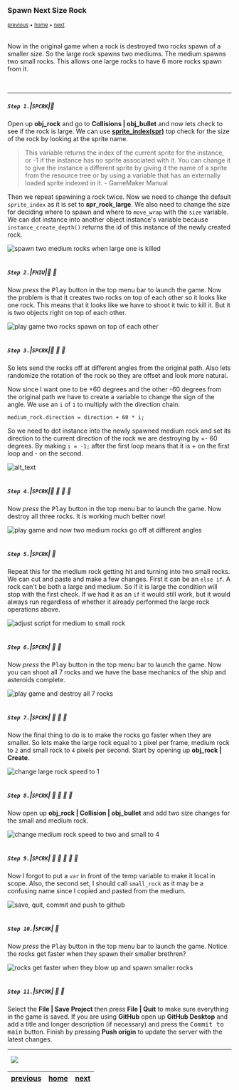 <img src="https://via.placeholder.com/1000x4/45D7CA/45D7CA" alt="drawing" height="4px"/>

### Spawn Next Size Rock

<sub>[previous](../asteroids-ii/README.md#user-content-asteroids-ii) • [home](../README.md#user-content-gms2-ue4-space-rocks) • [next](../game-loop/README.md#user-content-main-game-loop)</sub>

<img src="https://via.placeholder.com/1000x4/45D7CA/45D7CA" alt="drawing" height="4px"/>

Now in the original game when a rock is destroyed two rocks spawn of a smaller size.  So the large rock spawns two mediums.  The medium spawns two small rocks.  This allows one large rocks to have 6 more rocks spawn from it.

<br>

---


##### `Step 1.`\|`SPCRK`|:small_blue_diamond:

Open up **obj_rock** and go to **Collisions | obj_bullet** and now lets check to see if the rock is large.  We can use **[sprite_index(spr)](https://manual.yoyogames.com/GameMaker_Language/GML_Reference/Asset_Management/Sprites/Sprite_Instance_Variables/sprite_index.htm)** top check for the size of the rock by looking at the sprite name.

> This variable returns the index of the current sprite for the instance, or -1 if the instance has no sprite associated with it. You can change it to give the instance a different sprite by giving it the name of a sprite from the resource tree or by using a variable that has an externally loaded sprite indexed in it. - GameMaker Manual

Then we repeat spawining a rock twice.  Now we need to change the default `sprite_index` as it is set to **spr_rock_large**.  We also need to change the size for deciding where to spawn and where to `move_wrap` with the `size` variable.  We can dot instance into another object instance's variable because `instance_create_depth()` returns the id of this instance of the newly created rock.

![spawn two medium rocks when large one is killed](images/spawnTwoRocks.png)

<img src="https://via.placeholder.com/500x2/45D7CA/45D7CA" alt="drawing" height="2px" alt = ""/>

##### `Step 2.`\|`FHIU`|:small_blue_diamond: :small_blue_diamond: 

Now *press* the <kbd>Play</kbd> button in the top menu bar to launch the game. Now the problem is that it creates two rocks on top of each other so it looks like one rock. This means that it looks like we have to shoot it twic to kill it.  But it is two objects right on top of each other.

![play game two rocks spawn on top of each other](images/OverlappingMedRocks.gif)

<img src="https://via.placeholder.com/500x2/45D7CA/45D7CA" alt="drawing" height="2px" alt = ""/>

##### `Step 3.`\|`SPCRK`|:small_blue_diamond: :small_blue_diamond: :small_blue_diamond:

So lets send the rocks off at different angles from the original path.  Also lets randomize the rotation of the rock so they are offset and look more natural.

Now since I want one to be +60 degrees and the other -60 degrees from the original path we have to create a variable to change the sign of the angle.  We use an `i` of `1` to multiply with the direction chain:

`medium_rock.direction = direction + 60 * i;`

So we need to dot instance into the newly spawned medium rock and set its direction to the current direction of the rock we are destroying by +- 60 degrees. By making `i = -1;` after the first loop means that it is + on the first loop and - on the second. 



![alt_text](images/SprayRocks.png)

<img src="https://via.placeholder.com/500x2/45D7CA/45D7CA" alt="drawing" height="2px" alt = ""/>

##### `Step 4.`\|`SPCRK`|:small_blue_diamond: :small_blue_diamond: :small_blue_diamond: :small_blue_diamond:

Now *press* the <kbd>Play</kbd> button in the top menu bar to launch the game. Now destroy all three rocks.  It is working much better now!

![play game and now two medium rocks go off at different angles](images/LargeToMed.gif)

<img src="https://via.placeholder.com/500x2/45D7CA/45D7CA" alt="drawing" height="2px" alt = ""/>

##### `Step 5.`\|`SPCRK`| :small_orange_diamond:

Repeat this for the medium rock getting hit and turning into two small rocks.  We can cut and paste and make a few changes.  First it can be an `else if`.  A rock can't be both a large and medium.  So if it is large the condition will stop with the first check.  If we had it as an `if` it would still work, but it would always run regardless of whether it already performed the large rock operations above.

![adjust script for medium to small rock](images/MedToSmall.png)

<img src="https://via.placeholder.com/500x2/45D7CA/45D7CA" alt="drawing" height="2px" alt = ""/>

##### `Step 6.`\|`SPCRK`| :small_orange_diamond: :small_blue_diamond:

Now *press* the <kbd>Play</kbd> button in the top menu bar to launch the game. Now you can shoot all 7 rocks and we have the base mechanics of the ship and asteroids complete.

![play game and destroy all 7 rocks](images/FinalRocksSpawn.gif)

<img src="https://via.placeholder.com/500x2/45D7CA/45D7CA" alt="drawing" height="2px" alt = ""/>

##### `Step 7.`\|`SPCRK`| :small_orange_diamond: :small_blue_diamond: :small_blue_diamond:

Now the final thing to do is to make the rocks go faster when they are smaller.  So lets make the large rock equal to `1` pixel per frame, medium rock to `2` and small rock to `4` pixels per second.  Start by opening up **obj_rock | Create**.

![change large rock speed to 1](images/speedOne.png)

<img src="https://via.placeholder.com/500x2/45D7CA/45D7CA" alt="drawing" height="2px" alt = ""/>

##### `Step 8.`\|`SPCRK`| :small_orange_diamond: :small_blue_diamond: :small_blue_diamond: :small_blue_diamond:

Now open up **obj_rock | Collision | obj_bullet** and add two size changes for the small and medium rock.


![change medium rock speed to two and small to 4](images/adjustSpeeedWhenSmaller.png)

<img src="https://via.placeholder.com/500x2/45D7CA/45D7CA" alt="drawing" height="2px" alt = ""/>

##### `Step 9.`\|`SPCRK`| :small_orange_diamond: :small_blue_diamond: :small_blue_diamond: :small_blue_diamond: :small_blue_diamond:

Now I forgot to put a `var` in front of the temp variable to make it local in scope.  Also, the second set, I should call `small_rock` as it may be a confusing name since I copied and pasted from the medium.

![save, quit, commit and push to github](images/fixSmallRock.png)

<img src="https://via.placeholder.com/500x2/45D7CA/45D7CA" alt="drawing" height="2px" alt = ""/>

##### `Step 10.`\|`SPCRK`| :large_blue_diamond:

Now *press* the <kbd>Play</kbd> button in the top menu bar to launch the game. Notice the rocks get faster when they spawn their smaller brethren?

![rocks get faster when they blow up and spawn smaller rocks](images/RocksSpeedUp.gif)

<img src="https://via.placeholder.com/500x2/45D7CA/45D7CA" alt="drawing" height="2px" alt = ""/>

##### `Step 11.`\|`SPCRK`| :large_blue_diamond: :small_blue_diamond:

Select the **File | Save Project** then press **File | Quit** to make sure everything in the game is saved. If you are using **GitHub** open up **GitHub Desktop** and add a title and longer description (if necessary) and press the <kbd>Commit to main</kbd> button. Finish by pressing **Push origin** to update the server with the latest changes.

___


<img src="https://via.placeholder.com/1000x4/dba81a/dba81a" alt="drawing" height="4px" alt = ""/>

<img src="https://via.placeholder.com/1000x100/45D7CA/000000/?text=Next Up - Main Game Loop">

<img src="https://via.placeholder.com/1000x4/dba81a/dba81a" alt="drawing" height="4px" alt = ""/>

| [previous](../asteroids-ii/README.md#user-content-asteroids-ii)| [home](../README.md#user-content-gms2-ue4-space-rocks) | [next](../game-loop/README.md#user-content-main-game-loop)|
|---|---|---|
